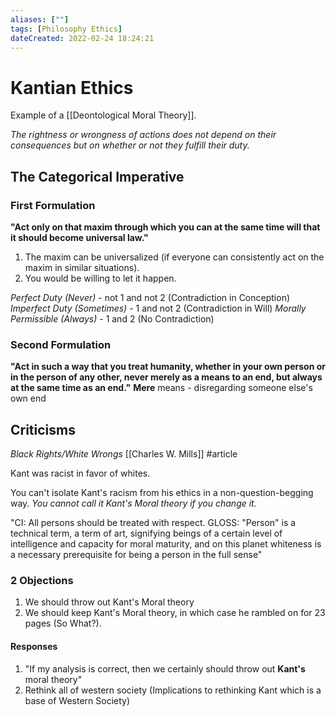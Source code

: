 ```yaml
---
aliases: [""] 
tags: [Philosophy Ethics] 
dateCreated: 2022-02-24 18:24:21
---
```

# Kantian Ethics
Example of a [[Deontological Moral Theory]].

*The rightness or wrongness of actions does not depend on their consequences but on whether or not they fulfill their duty.*

## The Categorical Imperative
### First Formulation
**"Act only on that maxim through which you can at the same time will that it should become universal law."**
1. The maxim can be universalized (if everyone can consistently act on the maxim in similar situations).
2. You would be willing to let it happen.

*Perfect Duty (Never)* - not 1 and not 2 (Contradiction in Conception)
*Imperfect Duty (Sometimes)* - 1 and not 2 (Contradiction in Will)
*Morally Permissible (Always)* - 1 and 2 (No Contradiction)

### Second Formulation
**"Act in such a way that you treat humanity, whether in your own person or in the person of any other, never merely as a means to an end, but always at the same time as an end."**
**Mere** means - disregarding someone else's own end

## Criticisms
*Black Rights/White Wrongs* [[Charles W. Mills]] #article

Kant was racist in favor of whites. 

You can't isolate Kant's racism from his ethics in a non-question-begging way. *You cannot call it Kant's Moral theory if you change it.*

"CI: All persons should be treated with respect. GLOSS: "Person" is a technical term, a term of art, signifying beings of a certain level of intelligence and capacity for moral maturity, and on this planet whiteness is a necessary prerequisite for being a person in the full sense"

### 2 Objections
1. We should throw out Kant's Moral theory
2. We should keep Kant's Moral theory, in which case he rambled on for 23 pages (So What?).

#### Responses
1. "If my analysis is correct, then we certainly should throw out **Kant's** moral theory"
2.  Rethink all of western society (Implications to rethinking Kant which is a base of Western Society)